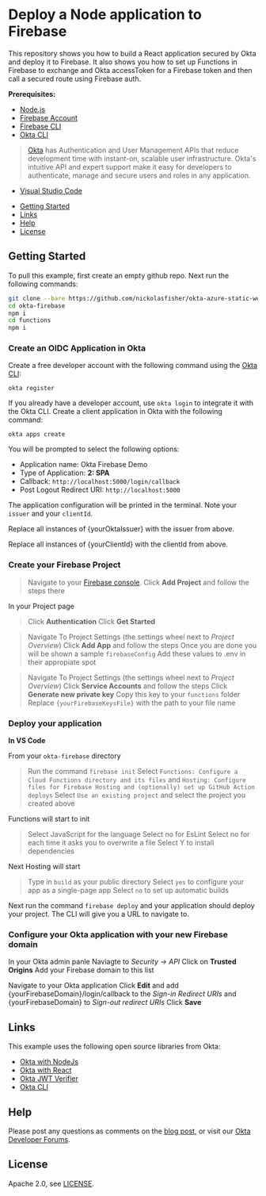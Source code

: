 # Deploy a Node application to Firebase

This repository shows you how to build a React application secured by Okta and deploy it to Firebase.  It also shows you how to set up Functions in Firebase to exchange and Okta accessToken for a Firebase token and then call a secured route using Firebase auth.

**Prerequisites:**

- [Node.js](https://nodejs.org/en/)
- [Firebase Account](https://firebase.google.com/)
- [Firebase CLI](https://firebase.google.com/docs/cli)
- [Okta CLI](https://cli.okta.com)
> [Okta](https://developer.okta.com/) has Authentication and User Management APIs that reduce development time with instant-on, scalable user infrastructure. Okta's intuitive API and expert support make it easy for developers to authenticate, manage and secure users and roles in any application.
- [Visual Studio Code](https://code.visualstudio.com/)

* [Getting Started](#getting-started)
* [Links](#links)
* [Help](#help)
* [License](#license)

## Getting Started

To pull this example, first create an empty github repo.  Next run the following commands:

```bash
git clone --bare https://github.com/nickolasfisher/okta-azure-static-web-app.git
cd okta-firebase
npm i
cd functions
npm i
```

### Create an OIDC Application in Okta

Create a free developer account with the following command using the [Okta CLI](https://cli.okta.com):

```shell
okta register
```
If you already have a developer account, use `okta login` to integrate it with the Okta CLI. 
Create a client application in Okta with the following command:

```shell
okta apps create
```

You will be prompted to select the following options:
- Application name: Okta Firebase Demo
- Type of Application: **2: SPA**
- Callback: `http://localhost:5000/login/callback`
- Post Logout Redirect URI: `http://localhost:5000`

The application configuration will be printed in the terminal.  Note your `issuer` and your `clientId`.

Replace all instances of {yourOktaIssuer} with the issuer from above.

Replace all instances of {yourClientId} with the clientId from above.  

### Create your Firebase Project

> Navigate to your [Firebase console](https://console.firebase.google.com/u/0/).
> Click **Add Project** and follow the steps there

In your Project page

> Click **Authentication**
> Click **Get Started**

> Navigate To Project Settings (the settings wheel next to *Project Overview*)
> Click **Add App** and follow the steps
> Once you are done you will be shown a sample `firebaseConfig`  Add these values to .env in their appropiate spot

> Navigate To Project Settings (the settings wheel next to *Project Overview*)
> Click **Service Accounts** and follow the steps
> Click **Generate new private key**
> Copy this key to your `functions` folder
> Replace `{yourFirebaseKeysFile}` with the path to your file name

### Deploy your application

**In VS Code**

From your `okta-firebase` directory

> Run the command `firebase init`
> Select `Functions: Configure a Cloud Functions directory and its files` and `Hosting: Configure files for Firebase Hosting and (optionally) set up GitHub Action deploys`
> Select `Use an existing project` and select the project you created above

Functions will start to init

> Select JavaScript for the language
> Select no for EsLint
> Select no for each time it asks you to overwrite a file
> Select Y to install dependencies

Next Hosting will start

> Type in `build` as your public directory
> Select `yes` to configure your app as a single-page app
> Select `no` to set up automatic builds

Next run the command `firebase deploy` and your application should deploy your project.  The CLI will give you a URL to navigate to.

### Configure your Okta application with your new Firebase domain

In your Okta admin panle
Naviagte to *Security -> API*
Click on **Trusted Origins**
Add your Firebase domain to this list

Navigate to your Okta application
Click **Edit** and add {yourFirebaseDomain}/login/callback to the *Sign-in Redirect URIs* and {yourFirebaseDomain} to *Sign-out redirect URIs*
Click **Save**

## Links

This example uses the following open source libraries from Okta:

* [Okta with NodeJs](https://developer.okta.com/code/nodejs/)
* [Okta with React](https://developer.okta.com/code/react/)
* [Okta JWT Verifier](https://github.com/okta/okta-oidc-js/tree/master/packages/jwt-verifier)
* [Okta CLI](https://github.com/okta/okta-cli)

## Help

Please post any questions as comments on the [blog post][blog], or visit our [Okta Developer Forums](https://devforum.okta.com/).

## License

Apache 2.0, see [LICENSE](LICENSE).

[blog]: https://developer.okta.com/blog/2021/xyz
